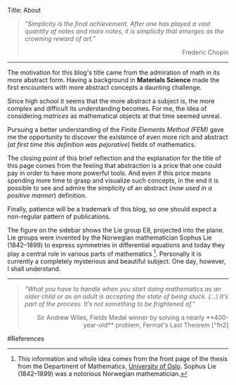 Title: About

>*"Simplicity is the final achievement. After one has played a vast quantity of notes and more notes, it is simplicity that emerges as the crowning reward of art."* 
><div style="text-align: right">Frederic Chopin<div>


___

The motivation for this blog's title came from the admiration of math in its more abstract form. Having a background in **Materials Science** made the first encounters with  more abstract concepts a daunting challenge.

Since high school it seems that the more abstract a subject is, the more complex and difficult its understanding becomes. For me, the idea of considering *matrices* as mathematical objects at that time seemed unreal.

Pursuing a better understanding of the *Finite Elements Method (FEM)* gave me the opportunity to discover the existence of even more rich and abstract (*at first time this definition was pejorative*) fields of mathematics.

The closing point of this brief reflection and the explanation for the title of this page comes from the feeling that abstraction is a price that one could pay in order to have more powerful tools. And even if this price means spending more time to grasp and visualize such concepts, in the end it is possible to see and admire the simplicity of an abstract (*now used in a positive manner*) definition.

Finally, patience will be a trademark of this blog, so one should expect a non-regular pattern of publications.

The figure on the sidebar shows the Lie group E8, projected into the plane. Lie groups were invented by the Norwegian mathematician Sophus Lie (1842–1899) to express symmetries in differential equations and today they play a central role in various parts of mathematics [^fn1]. Personally it is currently a completely mysterious and beautiful subject. One day, however, I shall understand.



___

>*"What you have to handle when you start doing mathematics as an older child or as an adult is accepting the state of being stuck. (...) It’s part of the process. It’s not something to be frightened of."*
><div style="text-align: right">Sir Andrew Wiles, Fields Medal winner by solving a nearly **400-year-old** problem, Fermat's Last Theorem [^fn2]<div>


#References
[^fn1]: This information and whole idea comes from the front page of the thesis from the Department of Mathematics, [University of Oslo](http://www.uio.no/english/). Sophus Lie (1842–1899) was a notorious Norwegian mathematician.
[^fn2]: [The State of Being Stuck](https://mathwithbaddrawings.com/2017/09/20/the-state-of-being-stuck/)